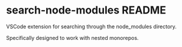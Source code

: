 # search-node-modules README

VSCode extension for searching through the node_modules directory.

Specifically designed to work with nested monorepos.
